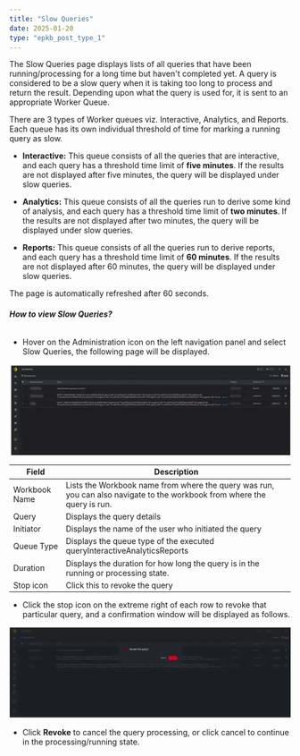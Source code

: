 ```yaml
---
title: "Slow Queries"
date: 2025-01-20
type: "epkb_post_type_1"
---
```


The Slow Queries page displays lists of all queries that have been running/processing for a long time but haven't completed yet. A query is considered to be a slow query when it is taking too long to process and return the result. Depending upon what the query is used for, it is sent to an appropriate Worker Queue.

There are 3 types of Worker queues viz. Interactive, Analytics, and Reports. Each queue has its own individual threshold of time for marking a running query as slow.

- **Interactive:** This queue consists of all the queries that are interactive, and each query has a threshold time limit of **five minutes**. If the results are not displayed after five minutes, the query will be displayed under slow queries.

- **Analytics:** This queue consists of all the queries run to derive some kind of analysis, and each query has a threshold time limit of **two minutes**. If the results are not displayed after two minutes, the query will be displayed under slow queries.

- **Reports:** This queue consists of all the queries run to derive reports, and each query has a threshold time limit of **60 minutes**. If the results are not displayed after 60 minutes, the query will be displayed under slow queries.

The page is automatically refreshed after 60 seconds.

###### **How to view Slow Queries?**

- Hover on the Administration icon on the left navigation panel and select Slow Queries, the following page will be displayed.

![image 1-Dec-08-2023-09-01-25-2864-AM](./images-SlowQueries/Slow-Queries-1.webp)

| **Field** | **Description** |
| --- | --- |
| Workbook Name | Lists the Workbook name from where the query was run, you can also navigate to the workbook from where the query is run. |
| Query | Displays the query details |
| Initiator | Displays the name of the user who initiated the query |
| Queue Type | Displays the queue type of the executed queryInteractiveAnalyticsReports |
| Duration | Displays the duration for how long the query is in the running or processing state. |
| Stop icon | Click this to revoke the query |

- Click the stop icon on the extreme right of each row to revoke that particular query, and a confirmation window will be displayed as follows.

![image 2-Dec-08-2023-09-01-40-7816-AM](./images-SlowQueries/Slow-Queries-2.webp)

- Click **Revoke** to cancel the query processing, or click cancel to continue in the processing/running state.

